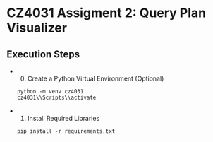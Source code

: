 # CZ4031 Assigment 2: Query Plan Visualizer

## Execution Steps

- 0. Create a Python Virtual Environment (Optional)

  ```shell
  python -m venv cz4031
  cz4031\\Scripts\\activate
  ```

- 1. Install Required Libraries
  ```shell
  pip install -r requirements.txt
  ```

